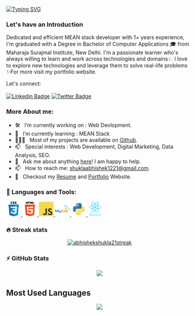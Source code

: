[![Typing SVG](https://readme-typing-svg.herokuapp.com?font=Cooper+Black&color=18BEF7&size=30&center=true&vCenter=true&width=1000&height=30&lines=Hi+My+name+is+Abhishek+Shukla+%F0%9F%91%8B;I'm+a+WEB+Developer%F0%9F%92%BB;I'm+a+Technical-Content-Writer%F0%9F%92%BB;Have+Knowledge+of+Data+Analysis)](https://git.io/typing-svg)


  


### Let's have an Introduction &nbsp; 

Dedicated and efficient MEAN stack developer with 1+ years experience, I'm graduated with a Degree in Bachelor of Computer Applications 🎓 from Maharaja Surajmal Institute, New Delhi. I'm a passionate learner who's always willing to learn and work across technologies and domains💡. I love to explore new technologies and leverage them to solve real-life problems ✨For more visit my portfolio website.

Let's connect: <br> <br>
[![Linkedin Badge](https://img.shields.io/badge/LinkedIn-0077B5?style=for-the-badge&logo=linkedin&logoColor=white)](https://www.linkedin.com/in/abhishek-shukla21/)
[![Twitter Badge](https://img.shields.io/badge/Twitter-1DA1F2?style=for-the-badge&logo=twitter&logoColor=white)](https://twitter.com/sarcaster_21/)




### More About me:

- 🛠 &nbsp; I’m currently working on  : Web Devlopment.
- 🚀 &nbsp; I’m currently learning  : MEAN Stack
- 👨🏻‍💻 &nbsp; Most of my projects are available on [Github](https://github.com/abhishek-shukla21).
- 📫 &nbsp; Special interests : Web Development, Digital Marketing, Data Analysis, SEO. 
- 💬 &nbsp; Ask me about anything [here](https://www.twitter.com/sarcaster_21/)! I am happy to help.
- 📫 &nbsp; How to reach me: shuklaabhishek1221@gmail.com.
- 📝 &nbsp; Checkout my [Resume](https://github.com/abhishek-shukla21/abhishek-shukla21.github.io/raw/main/Abhishek's%20Resume_25-Oct-21_12.00.36.pdf) and [Portfolio](https://abhishekshukla21.netlify.app/) Website.


### 🔨 Languages and Tools:

<p align="left"> <a href="https://www.w3schools.com/css/" target="_blank"> <img src="https://raw.githubusercontent.com/devicons/devicon/master/icons/css3/css3-original-wordmark.svg" alt="css3" width="40" height="40"/> </a> <a href="https://www.w3.org/html/" target="_blank"> <img src="https://raw.githubusercontent.com/devicons/devicon/master/icons/html5/html5-original-wordmark.svg" alt="html5" width="40" height="40"/> </a> <a href="https://developer.mozilla.org/en-US/docs/Web/JavaScript" target="_blank"> <img src="https://raw.githubusercontent.com/devicons/devicon/master/icons/javascript/javascript-original.svg" alt="javascript" width="40" height="40"/> </a> <a href="https://www.mysql.com/" target="_blank"> <img src="https://raw.githubusercontent.com/devicons/devicon/master/icons/mysql/mysql-original-wordmark.svg" alt="mysql" width="40" height="40"/> </a> <a href="https://www.python.org" target="_blank"> <img src="https://raw.githubusercontent.com/devicons/devicon/master/icons/python/python-original.svg" alt="python" width="40" height="40"/> </a> <a href="https://reactjs.org/" target="_blank"> <img src="https://raw.githubusercontent.com/devicons/devicon/master/icons/react/react-original-wordmark.svg" alt="react" width="40" height="40"/> </a>  </p>


### 🔥 Streak stats
<p align="center">
  <a href="https://github.com/abhishek-shukla21/github-readme-streak-stats">
    <img title="🔥 Get streak stats for your profile at git.io/streak-stats" alt="abhishekshukla21streak" src="https://github-readme-streak-stats.herokuapp.com/?user=abhishek-shukla21&theme=monokai-metallian&hide_border=true"/>
  </a>
</p>

### ⚡ GitHub Stats
<p align="center">
 <img src="https://github-readme-stats.vercel.app/api?username=abhishek-shukla21&show_icons=true&count_private=true&theme=gruvbox" />
</p>

## Most Used Languages
<p align="center">
<img src="https://github-readme-stats.vercel.app/api/top-langs/?username=abhishek-shukla21&layout=compact&count_private=true&theme=gruvbox" />
</p>

